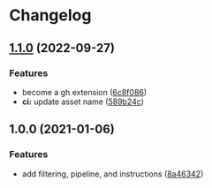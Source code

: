 # Changelog

## [1.1.0](https://github.com/jef/gh-vanity/compare/v1.0.0...v1.1.0) (2022-09-27)


### Features

* become a gh extension ([6c8f086](https://github.com/jef/gh-vanity/commit/6c8f086d0134661b50d140f661679267a49011b2))
* **ci:** update asset name ([589b24c](https://github.com/jef/gh-vanity/commit/589b24c2467c1ed0cc9b1535416fe448cf08b680))

## 1.0.0 (2021-01-06)


### Features

* add filtering, pipeline, and instructions ([8a46342](https://www.github.com/jef/gh-vanity/commit/8a46342d44f9ea67009c1f442a0460f22d8e5be7))
